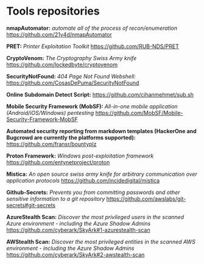# Tools repositories

**nmapAutomator:** *automate all of the process of recon/enumeration* https://github.com/21y4d/nmapAutomator

**PRET:** *Printer Exploitation Toolkit* https://github.com/RUB-NDS/PRET

**CryptoVenom:** *The Cryptography Swiss Army knife* https://github.com/lockedbyte/cryptovenom

**SecurityNotFound:** *404 Page Not Found Webshell:* https://github.com/CosasDePuma/SecurityNotFound

**Online Subdomain Detect Script:** https://github.com/cihanmehmet/sub.sh

**Mobile Security Framework (MobSF):** *All-in-one mobile application (Android/iOS/Windows) pentesting* https://github.com/MobSF/Mobile-Security-Framework-MobSF

**Automated security reporting from markdown templates (HackerOne and Bugcrowd are currently the platforms supported):** https://github.com/fransr/bountyplz

**Proton Framework:** *Windows post-exploitation framework* https://github.com/entynetproject/proton

**Mistica:** *An open source swiss army knife for arbitrary communication over application protocols* https://github.com/incidedigital/mistica

**Github-Secrets:** *Prevents you from committing passwords and other sensitive information to a git repository* https://github.com/awslabs/git-secrets#git-secrets

**AzureStealth Scan:** *Discover the most privileged users in the scanned Azure environment - including the Azure Shadow Admins* https://github.com/cyberark/SkyArk#1-azurestealth-scan

**AWStealth Scan:** *Discover the most privileged entities in the scanned AWS environment - including the Azure Shadow Admins* https://github.com/cyberark/SkyArk#2-awstealth-scan
